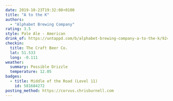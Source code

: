 ```yaml
---
date: 2019-10-23T19:32:08+0100
title: "A to the K"
authors:
  - "Alphabet Brewing Company"
rating: 3.5
style: Pale Ale - American
drink_of: https://untappd.com/b/alphabet-brewing-company-a-to-the-k/924431
checkin:
  title: The Craft Beer Co.
  lat: 51.533
  long: -0.111
weather:
  summary: Possible Drizzle
  temperature: 12.05
badges:
  - title: Middle of the Road (Level 11)
    id: 581684272
posting_method: https://corvus.chrisburnell.com
---
```

